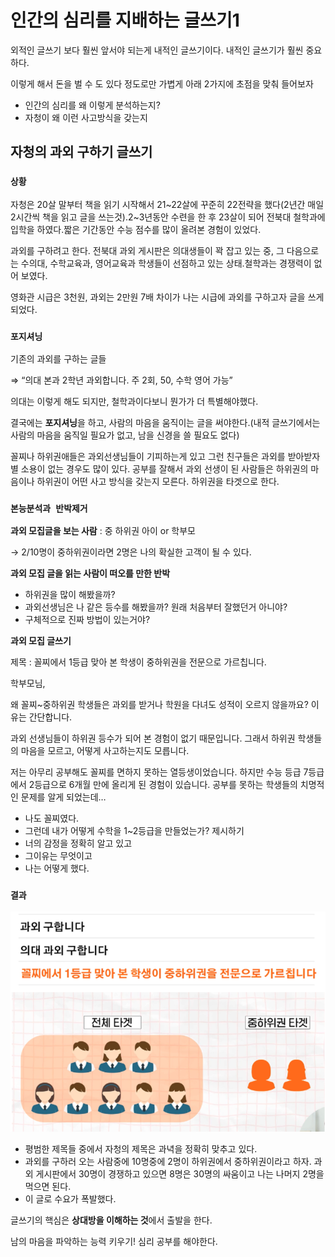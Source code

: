 
# 인간의 심리를 지배하는 글쓰기1

외적인 글쓰기 보다 훨씬 앞서야 되는게 내적인 글쓰기이다. 내적인 글쓰기가 훨씬 중요하다.

이렇게 해서 돈을 벌 수 도 있다 정도로만 가볍게 아래 2가지에 초점을 맞춰 들어보자

- 인간의 심리를 왜 이렇게 분석하는지?
- 자청이 왜 이런 사고방식을 갖는지

## 자청의 과외 구하기 글쓰기

### `상황`

자청은 20살 말부터 책을 읽기 시작해서 21~22살에 꾸준히 22전략을 했다(2년간 매일 2시간씩 책을 읽고 글을 쓰는것).2~3년동안 수련을 한 후 23살이 되어 전북대 철학과에 입학을 하였다.짧은 기간동안 수능 점수를 많이 올려본 경험이 있었다.

과외를 구하려고 한다. 전북대 과외 게시판은 의대생들이 꽉 잡고 있는 중, 그 다음으로는 수의대, 수학교육과, 영어교육과 학생들이 선점하고 있는 상태.철학과는 경쟁력이 없어 보였다.

영화관 시급은 3천원, 과외는 2만원 7배 차이가 나는 시급에 과외를 구하고자 글을 쓰게 되었다.

### `포지셔닝`

기존의 과외를 구하는 글들 

⇒ “의대 본과 2학년 과외합니다. 주 2회, 50, 수학 영어 가능”

의대는 이렇게 해도 되지만, 철학과이다보니 뭔가가 더 특별해야했다.

결국에는 **포지셔닝**을 하고, 사람의 마음을 움직이는 글을 써야한다.(내적 글쓰기에서는 사람의 마음을 움직일 필요가 없고, 남을 신경을 쓸 필요도 없다)

꼴찌나 하위권애들은 과외선생님들이 기피하는게 있고 그런 친구들은 과외를 받아받자 별 소용이 없는 경우도 많이 있다. 공부를 잘해서 과외 선생이 된 사람들은 하위권의 마음이나 하위권이 어떤 사고 방식을 갖는지 모른다. 하위권을 타겟으로 한다.

### `본능분석과 반박제거`

**과외 모집글을 보는 사람** : 중 하위권 아이 or 학부모

→ 2/10명이 중하위권이라면 2명은 나의 확실한 고객이 될 수 있다.

**과외 모집 글을 읽는 사람이 떠오를 만한 반박**

- 하위권을 많이 해봤을까?
- 과외선생님은 나 같은 등수를 해봤을까? 원래 처음부터 잘했던거 아니야?
- 구체적으로 진짜 방법이 있는거야?

**과외 모집 글쓰기**

제목 : 꼴찌에서 1등급 맞아 본 학생이 중하위권을 전문으로 가르칩니다.

학부모님,

왜 꼴찌~중하위권 학생들은 과외를 받거나 학원을 다녀도 성적이 오르지 않을까요? 이유는 간단합니다.

과외 선생님들이 하위권 등수가 되어 본 경험이 없기 때문입니다. 그래서 하위권 학생들의 마음을 모르고, 어떻게 사고하는지도 모릅니다.

저는 아무리 공부해도 꼴찌를 면하지 못하는 열등생이었습니다. 하지만 수능 등급 7등급에서 2등급으로 6개월 만에 올리게 된 경험이 있습니다. 공부를 못하는 학생들의 치명적인 문제를 알게 되었는데…

- 나도 꼴찌였다.
- 그런데 내가 어떻게 수학을 1~2등급을 만들었는가? 제시하기
- 너의 감정을 정확히 알고 있고
- 그이유는 무엇이고
- 나는 어떻게 했다.

### `결과`

![result](./Images/1-2.png)

- 평범한 제목들 중에서 자청의 제목은 과녁을 정확히 맞추고 있다.
- 과외를 구하러 오는 사람중에 10명중에 2명이 하위권에서 중하위권이라고 하자. 과외 게시판에서 30명이 경쟁하고 있으면 8명은 30명의 싸움이고 나는 나머지 2명을 먹으면 된다.
- 이 글로 수요가 폭발했다.

글쓰기의 핵심은 **상대방을 이해하는 것**에서 출발을 한다. 

남의 마음을 파악하는 능력 키우기! 심리 공부를 해야한다.